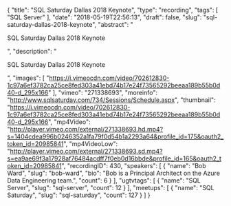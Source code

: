 {
  "title": "SQL Saturday Dallas 2018 Keynote",
  "type": "recording",
  "tags": [
    "SQL Server"
  ],
  "date": "2018-05-19T22:56:13",
  "draft": false,
  "slug": "sql-saturday-dallas-2018-keynote",
  "abstract": "<p>SQL Saturday Dallas 2018 Keynote</p>",
  "description": "<p>SQL Saturday Dallas 2018 Keynote</p>",
  "images": [
    "https://i.vimeocdn.com/video/702612830-1c97a6ef3782ca25ce8fed303a41ebd74b17e24f73565292beeaa189b55b0d40-d_295x166"
  ],
  "vimeo": "271338693",
  "moreinfo": "http://www.sqlsaturday.com/734/Sessions/Schedule.aspx",
  "thumbnail": "https://i.vimeocdn.com/video/702612830-1c97a6ef3782ca25ce8fed303a41ebd74b17e24f73565292beeaa189b55b0d40-d_295x166",
  "mp4Video": "http://player.vimeo.com/external/271338693.hd.mp4?s=1404cdea996b0246352a1fa79f0d54b1a2293a64&profile_id=175&oauth2_token_id=20985841",
  "mp4VideoLow": "http://player.vimeo.com/external/271338693.sd.mp4?s=ea9ae69f3a17928af76484acdff7f0eb0d16bbde&profile_id=165&oauth2_token_id=20985841",
  "recordingID": 430,
  "speakers": [
    {
      "name": "Bob Ward",
      "slug": "bob-ward",
      "bio": "Bob is a Principal Architect on the Azure Data Engineering team.",
      "count": 6
    }
  ],
  "ugtvtags": [
    {
      "name": "SQL Server",
      "slug": "sql-server",
      "count": 12
    }
  ],
  "meetups": [
    {
      "name": "SQL Saturday",
      "slug": "sql-saturday",
      "count": 127
    }
  ]
}